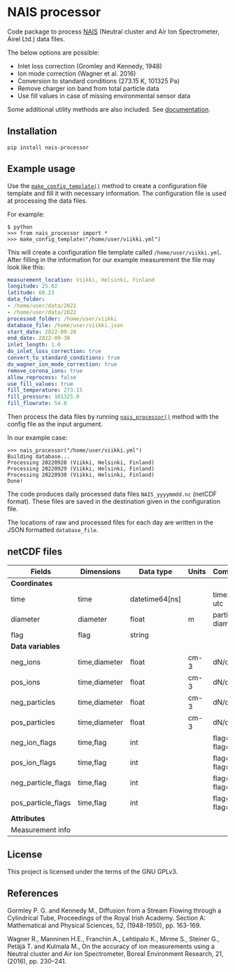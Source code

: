 # NAIS processor
Code package to process [NAIS](https://www.airel.ee/products/nais/) (Neutral cluster and Air Ion Spectrometer, Airel Ltd.) data files.

The below options are possible:

* Inlet loss correction (Gromley and Kennedy, 1948)
* Ion mode correction (Wagner et al. 2016)
* Conversion to standard conditions (273.15 K, 101325 Pa)
* Remove charger ion band from total particle data
* Use fill values in case of missing environmental sensor data

Some additional utility methods are also included. See [documentation](https://jlpl.github.io/nais-processor/).

## Installation
```shell
pip install nais-processor
```

## Example usage
Use the [`make_config_template()`](https://jlpl.github.io/nais-processor/#nais_processor.make_config_template) method to create a configuration file template and fill it with necessary information. The configuration file is used at processing the data files.

For example:
```
$ python
>>> from nais_processor import *
>>> make_config_template("/home/user/viikki.yml")
```
This will create a configuration file template called `/home/user/viikki.yml`. After filling in the information for our example measurement
the file may look like this:
```yaml
measurement_location: Viikki, Helsinki, Finland
longitude: 25.02
latitude: 60.23
data_folder:
- /home/user/data/2021
- /home/user/data/2022
processed_folder: /home/user/viikki
database_file: /home/user/viikki.json 
start_date: 2022-09-28
end_date: 2022-09-30
inlet_length: 1.0
do_inlet_loss_correction: true
convert_to_standard_conditions: true
do_wagner_ion_mode_correction: true
remove_corona_ions: true
allow_reprocess: false
use_fill_values: true
fill_temperature: 273.15
fill_pressure: 101325.0
fill_flowrate: 54.0
```
Then process the data files by running [`nais_processor()`](https://jlpl.github.io/nais-processor/#nais_processor.nais_processor) method with the config file as the input argument.

In our example case:
```
>>> nais_processor("/home/user/viikki.yml")
Building database...
Processing 20220928 (Viikki, Helsinki, Finland)
Processing 20220929 (Viikki, Helsinki, Finland)
Processing 20220930 (Viikki, Helsinki, Finland)
Done!
```
The code produces daily processed data files `NAIS_yyyymmdd.nc` (netCDF format). These files are saved in the destination given in the configuration file.

The locations of raw and processed files for each day are written in the JSON formatted `database_file`.

## netCDF files

| Fields             | Dimensions    | Data type      | Units | Comments           |
|--------------------|---------------|----------------|-------|------------------- |
| **Coordinates**    |               |                |       |                    |
| time               | time          | datetime64[ns] |       | timezone: utc      |
| diameter           | diameter      | float          | m     | particle diameter  |
| flag               | flag          | string         |       |                    |
| **Data variables** |               |                |       |                    |
| neg_ions           | time,diameter | float          | cm-3  | dN/dlogDp          |
| pos_ions           | time,diameter | float          | cm-3  | dN/dlogDp          |
| neg_particles      | time,diameter | float          | cm-3  | dN/dlogDp          |
| pos_particles      | time,diameter | float          | cm-3  | dN/dlogDp          |
| neg_ion_flags      | time,flag     | int            |       | flag=1, no flag=0  |
| pos_ion_flags      | time,flag     | int            |       | flag=1, no flag=0  |
| neg_particle_flags | time,flag     | int            |       | flag=1, no flag=0  |
| pos_particle_flags | time,flag     | int            |       | flag=1, no flag=0  |
| **Attributes**     |               |                |       |                    |
| Measurement info   |               |                |       |                    |

## License
This project is licensed under the terms of the GNU GPLv3.

## References
Gormley P. G. and Kennedy M., Diffusion from a Stream Flowing through a Cylindrical Tube, Proceedings of the Royal Irish Academy. Section A: Mathematical and Physical Sciences, 52, (1948-1950), pp. 163-169.

Wagner R., Manninen H.E., Franchin A., Lehtipalo K., Mirme S., Steiner G., Petäjä T. and Kulmala M., On the accuracy of ion measurements using a Neutral cluster and Air Ion Spectrometer, Boreal Environment Research, 21, (2016), pp. 230–241.
